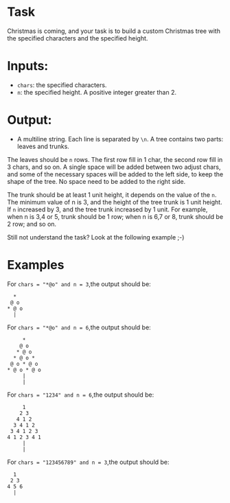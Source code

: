 # Task

Christmas is coming, and your task is to build a custom Christmas tree with the specified characters and the specified height.

# Inputs:
- `chars`: the specified characters. 
- `n`: the specified height. A positive integer greater than 2.

# Output:
- A multiline string. Each line is separated by `\n`. A tree contains two parts: leaves and trunks. 

The leaves should be `n` rows. The first row fill in 1 char, the second row fill in 3 chars, and so on. A single space will be added between two adjust chars, and some of the necessary spaces will be added to the left side, to keep the shape of the tree. No space need to be added to the right side.

The trunk should be at least 1 unit height, it depends on the value of the `n`. The minimum value of n is 3, and the height of the tree trunk is 1 unit height. If `n` increased by 3, and the tree trunk increased by 1 unit. For example, when n is 3,4 or 5, trunk should be 1 row; when n is 6,7 or 8, trunk should be 2 row; and so on.

Still not understand the task? Look at the following example ;-)

# Examples

For `chars = "*@o" and n = 3`,the output should be:
```
  *
 @ o
* @ o
  |
```

For `chars = "*@o" and n = 6`,the output should be:
```
     *
    @ o
   * @ o
  * @ o *
 @ o * @ o
* @ o * @ o
     |
     |
```

For `chars = "1234" and n = 6`,the output should be:
```
     1
    2 3
   4 1 2
  3 4 1 2
 3 4 1 2 3
4 1 2 3 4 1
     |
     |
```

For `chars = "123456789" and n = 3`,the output should be:
```
  1
 2 3
4 5 6
  |
```